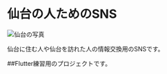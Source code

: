 # 仙台の人ためのSNS

![仙台の写真](https://icotto.k-img.com/system/press_images/000/197/066/87b8abf24b65d30b2d7af8b5c2110bdaeecce6a6.jpeg?1500593870)

仙台に住む人や仙台を訪れた人の情報交換用のSNSです。

##Flutter練習用のプロジェクトです。